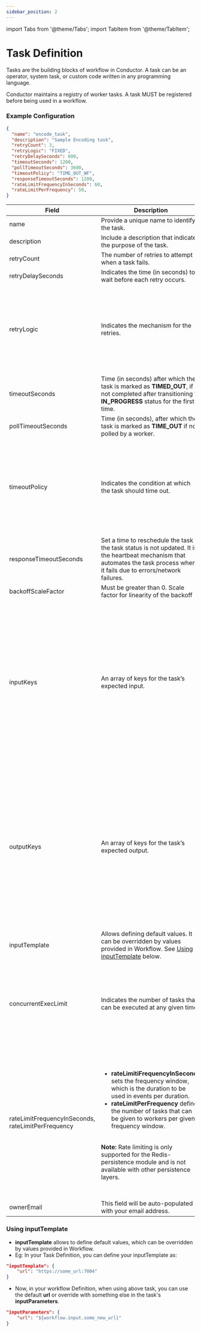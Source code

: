 ```yaml
---
sidebar_position: 2
---
```


import Tabs from '@theme/Tabs';
import TabItem from '@theme/TabItem';

# Task Definition

Tasks are the building blocks of workflow in Conductor. A task can be an operator, system task, or custom code written in any programming language.

Conductor maintains a registry of worker tasks. A task MUST be registered before being used in a workflow.

### Example Configuration

```json
{
  "name": "encode_task",
  "description": "Sample Encoding task",
  "retryCount": 3,
  "retryLogic": "FIXED",
  "retryDelaySeconds": 600,
  "timeoutSeconds": 1200,
  "pollTimeoutSeconds": 3600,
  "timeoutPolicy": "TIME_OUT_WF",
  "responseTimeoutSeconds": 1200,
  "rateLimitFrequencyInSeconds": 60,
  "rateLimitPerFrequency": 50,
}
```


| Field                                              | Description                                                                                                                                                                                                                                     | Notes                                    |
|----------------------------------------------------|-------------------------------------------------------------------------------------------------------------------------------------------------------------------------------------------------------------------------------------------------|------------------------------------------|
| name                                               | Provide a unique name to identify the task.                                                                                                                                                                            | This field is mandatory.                                  |
| description                                        | Include a description that indicates the purpose of the task.                                                                                                                                                                                                                         | This field is optional.                                 |
| retryCount                                         | The number of retries to attempt when a task fails.                                                                                                                                                                                      | Default value is 3.                            |
| retryDelaySeconds                                  | Indicates the time (in seconds) to wait before each retry occurs.                                                                                                                                                                    | Default value is 60 seconds.                   |
| retryLogic                                         | Indicates the mechanism for the retries.                                                                                                                                                                                                                       | It can take any of the following values: <ul><li>FIXED - Every retry occurs as per the time set under **retryDelaySeconds**</li>EXPONENTIAL_BACKOFF - Every retry occurs as per **retryDelaySeconds*2^(retryCount)**<li>LINEAR_BACKOFF : Reschedule after **retryDelaySeconds backoffRate attemptNumber**</li></ul>      |
| timeoutSeconds                                     | Time (in seconds) after which the task is marked as **TIMED_OUT**, if not completed after transitioning to **IN_PROGRESS** status for the first time.                                                                                                   | No timeout occurs if the value is set to 0.                  |
| pollTimeoutSeconds                                 | Time (in seconds), after which the task is marked as **TIME_OUT** if not polled by a worker.                                                                                                                                                        | No timeout occurs if the value is set to 0.                 |
| timeoutPolicy                                      | Indicates the condition at which the task should time out.                                                                                                                                                                                                                           | It can take any of the following values: <ul><li>RETRY - Retries the task again.</li><li>TIME_OUT_WF - The status of the task is marked as **TIMEOUT** and the task is terminated.</li><li>ALERT_ONLY - Registers a counter (task_timeout)</li></ul><br/>**Note:**To create a task that never times out, set **timeoutSeconds** and **pollTimeoutSeconds** to 0. |
| responseTimeoutSeconds                             | Set a time to reschedule the task if the task status is not updated. It is the heartbeat mechanism that automates the task process when it fails due to errors/network failures. | The default value is 3600 seconds.                         |
| backoffScaleFactor                                 | Must be greater than 0. Scale factor for linearity of the backoff                                                                                                                                                                               | defaults to 1                            |
| inputKeys                                          | An array of keys for the task’s expected input.                                                                                              | <ul><li>**inputKeys** can be considered as parameters and return values for the Task.</li><li>Consider the task Definition as being represented by an interface: **(value1, value2 .. valueN) someTaskDefinition(key1, key2 .. keyN);**</li><li>However, these parameters are not strictly enforced at the moment. Both **inputKeys** and **outputKeys** act as a documentation for task re-use. The tasks in workflow need not define all of the keys in the task definition.</li><li>In the future, this can be extended to be a strict template that all task implementations must adhere to, just like interfaces in programming languages.</li></ul>                                |
| outputKeys                                         | An array of keys for the task’s expected output.                                                                                                                                                                    | <ul><li>**outputKeys** can be considered as parameters and return values for the Task.</li><li>Consider the task Definition as being represented by an interface: **(value1, value2 .. valueN) someTaskDefinition(key1, key2 .. keyN);**</li><li>However, these parameters are not strictly enforced at the moment. Both **inputKeys** and **outputKeys** act as a documentation for task re-use. The tasks in workflow need not define all of the keys in the task definition.</li><li>In the future, this can be extended to be a strict template that all task implementations must adhere to, just like interfaces in programming languages.</li></ul>                              |
| inputTemplate                                      | Allows defining default values. It can be overridden by values provided in Workflow. See [Using inputTemplate](#using-inputtemplate) below.                                                                                                                                                                                          | This field is optional.                                |
| concurrentExecLimit                                | Indicates the number of tasks that can be executed at any given time.                                                                                                                                                                                         | For example, if you have 1000 task executions waiting in the queue, and 1000 workers polling this queue for tasks, but if you have set concurrentExecLimit to 10, only 10 tasks would be given to workers (which would lead to starvation). If any of the workers finish execution, a new task(s) will be removed from the queue, while still keeping the current execution count to 10.                                 |
| rateLimitFrequencyInSeconds, rateLimitPerFrequency | <ul><li>**rateLimitiFrequencyInSeconds** sets the frequency window, which is the duration to be used in events per duration.</li><li>**rateLimitPerFrequency** defines the number of tasks that can be given to workers per given frequency window.</li></ul><br/>**Note:** Rate limiting is only supported for the Redis-persistence module and is not available with other persistence layers.                                                                                                                                              | For example, let’s set **rateLimitiFrequencyInSeconds=5**, and **rateLimitPerFrequency=12**. This means, our frequency window is of 5 seconds duration, and for each frequency window, the Conductor would only give 12 tasks to workers. So, in a given minute, the Conductor would only give 12*(60/5) = 144 tasks to workers irrespective of the number of workers that are polling for the task.<br/> Note that, unlike **concurrentExecLimit**, rate limiting doesn't take into account the tasks that are already in progress/completed. Even if all the previous tasks are executed within 1 sec, or would take a few days, the new tasks are still given to workers at configured frequency, 144 tasks per minute in the above example.                               |
| ownerEmail | This field will be auto-populated with your email address. | | 

### Using inputTemplate

* **inputTemplate** allows to define default values, which can be overridden by values provided in Workflow.
* Eg: In your Task Definition, you can define your inputTemplate as:

```json
"inputTemplate": {
    "url": "https://some_url:7004"
}
```

* Now, in your workflow Definition, when using above task, you can use the default **url** or override with something else in the task's **inputParameters**.

```json
"inputParameters": {
    "url": "${workflow.input.some_new_url}"
}
```